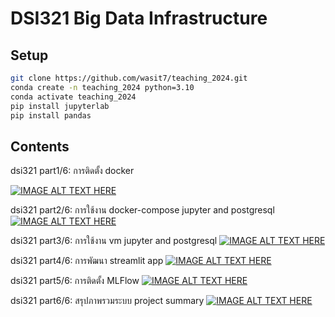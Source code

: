 # DSI321 Big Data Infrastructure

## Setup
```bash
git clone https://github.com/wasit7/teaching_2024.git
conda create -n teaching_2024 python=3.10
conda activate teaching_2024
pip install jupyterlab
pip install pandas
```

## Contents
dsi321 part1/6: การติดตั้ง docker

[![IMAGE ALT TEXT HERE](https://img.youtube.com/vi/1BETe9_cHLc/0.jpg)](https://www.youtube.com/watch?v=1BETe9_cHLc)

dsi321 part2/6: การใช้งาน docker-compose jupyter and postgresql
[![IMAGE ALT TEXT HERE](https://img.youtube.com/vi/gIJnhiMtcvw/0.jpg)](https://www.youtube.com/watch?v=gIJnhiMtcvw)

dsi321 part3/6: การใช้งาน vm jupyter and postgresql
[![IMAGE ALT TEXT HERE](https://img.youtube.com/vi/LvkqFooMI-U/0.jpg)](https://www.youtube.com/watch?v=LvkqFooMI-U)

dsi321 part4/6: การพัฒนา streamlit app
[![IMAGE ALT TEXT HERE](https://img.youtube.com/vi/3P0fPmHTHvQ/0.jpg)](https://www.youtube.com/watch?v=3P0fPmHTHvQ)

dsi321 part5/6: การติดตั้ง MLFlow
[![IMAGE ALT TEXT HERE](https://img.youtube.com/vi/iKjER70mxk0/0.jpg)](https://www.youtube.com/watch?v=iKjER70mxk0)

dsi321 part6/6: สรุปภาพรวมระบบ project summary
[![IMAGE ALT TEXT HERE](https://img.youtube.com/vi/A9nLjQh4pxI/0.jpg)](https://www.youtube.com/watch?v=A9nLjQh4pxI)
